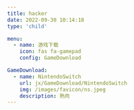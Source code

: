 ```yaml
---
title: hacker
date: 2022-09-30 10:14:18
type: 'child'

menu:
  - name: 游戏下载
    icon: fas fa-gamepad
    config: GameDownload

GameDownload:
  - name: NintendoSwitch
    url: jx/GameDownload/NintendoSwitch
    img: /images/favicon/ns.jpeg
    description: 熟肉
---
```

